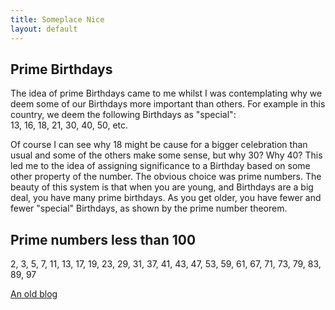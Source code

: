 ```yaml
---
title: Someplace Nice
layout: default
---
```


## Prime Birthdays
The idea of prime Birthdays came to me whilst I was contemplating why we deem some of our Birthdays more important than others. For example in this country, we deem the following Birthdays as "special":  
13, 16, 18, 21, 30, 40, 50, etc. 

Of course I can see why 18 might be cause for a bigger celebration than usual and some of the others make some sense, but why 30? Why 40? This led me to the idea of assigning significance to a Birthday based on some other property of the number. The obvious choice was prime numbers. The beauty of this system is that when you are young, and Birthdays are a big deal, you have many prime birthdays. As you get older, you have fewer and fewer "special" Birthdays, as shown by the prime number theorem.

## Prime numbers less than 100

2, 3, 5, 7, 11, 13, 17, 19, 23, 29, 31, 37, 41, 43, 47, 53, 59, 61, 67, 71, 73, 79, 83, 89, 97

[An old blog](/blog/)  

